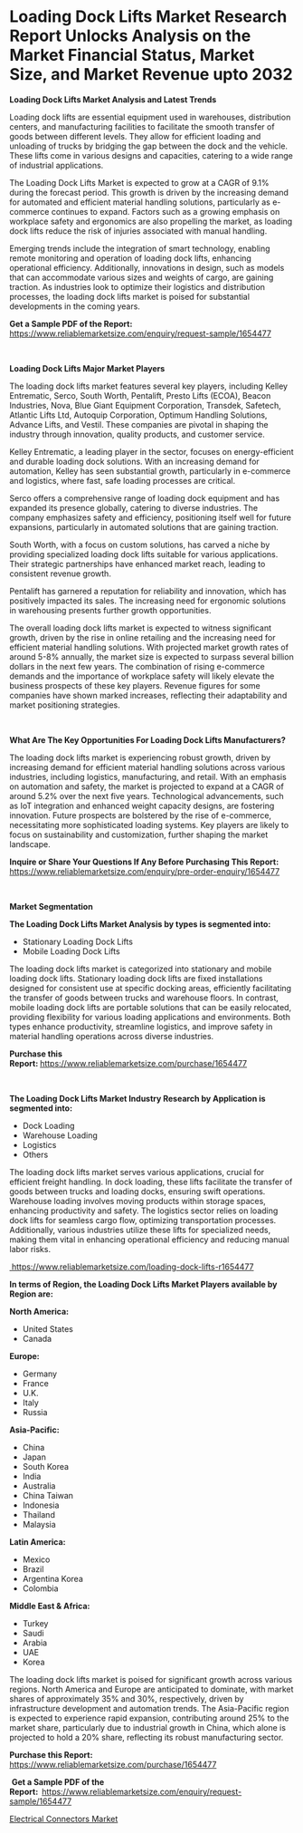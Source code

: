 <p><h1>Loading Dock Lifts Market Research Report Unlocks Analysis on the Market Financial Status, Market Size, and Market Revenue upto 2032</h1></p><p><strong>Loading Dock Lifts Market Analysis and Latest Trends</strong></p>
<p><p>Loading dock lifts are essential equipment used in warehouses, distribution centers, and manufacturing facilities to facilitate the smooth transfer of goods between different levels. They allow for efficient loading and unloading of trucks by bridging the gap between the dock and the vehicle. These lifts come in various designs and capacities, catering to a wide range of industrial applications.</p><p>The Loading Dock Lifts Market is expected to grow at a CAGR of 9.1% during the forecast period. This growth is driven by the increasing demand for automated and efficient material handling solutions, particularly as e-commerce continues to expand. Factors such as a growing emphasis on workplace safety and ergonomics are also propelling the market, as loading dock lifts reduce the risk of injuries associated with manual handling. </p><p>Emerging trends include the integration of smart technology, enabling remote monitoring and operation of loading dock lifts, enhancing operational efficiency. Additionally, innovations in design, such as models that can accommodate various sizes and weights of cargo, are gaining traction. As industries look to optimize their logistics and distribution processes, the loading dock lifts market is poised for substantial developments in the coming years.</p></p>
<p><strong>Get a Sample PDF of the Report:&nbsp;</strong> <a href="https://www.reliablemarketsize.com/enquiry/request-sample/1654477?utm_campaign=3564&utm_medium=2&utm_source=Github&utm_content=ia&utm_term=11042025&utm_id=loading-dock-lifts">https://www.reliablemarketsize.com/enquiry/request-sample/1654477</a></p>
<p>&nbsp;</p>
<p><strong>Loading Dock Lifts Major Market Players</strong></p>
<p><p>The loading dock lifts market features several key players, including Kelley Entrematic, Serco, South Worth, Pentalift, Presto Lifts (ECOA), Beacon Industries, Nova, Blue Giant Equipment Corporation, Transdek, Safetech, Atlantic Lifts Ltd, Autoquip Corporation, Optimum Handling Solutions, Advance Lifts, and Vestil. These companies are pivotal in shaping the industry through innovation, quality products, and customer service.</p><p>Kelley Entrematic, a leading player in the sector, focuses on energy-efficient and durable loading dock solutions. With an increasing demand for automation, Kelley has seen substantial growth, particularly in e-commerce and logistics, where fast, safe loading processes are critical.</p><p>Serco offers a comprehensive range of loading dock equipment and has expanded its presence globally, catering to diverse industries. The company emphasizes safety and efficiency, positioning itself well for future expansions, particularly in automated solutions that are gaining traction.</p><p>South Worth, with a focus on custom solutions, has carved a niche by providing specialized loading dock lifts suitable for various applications. Their strategic partnerships have enhanced market reach, leading to consistent revenue growth.</p><p>Pentalift has garnered a reputation for reliability and innovation, which has positively impacted its sales. The increasing need for ergonomic solutions in warehousing presents further growth opportunities.</p><p>The overall loading dock lifts market is expected to witness significant growth, driven by the rise in online retailing and the increasing need for efficient material handling solutions. With projected market growth rates of around 5-8% annually, the market size is expected to surpass several billion dollars in the next few years. The combination of rising e-commerce demands and the importance of workplace safety will likely elevate the business prospects of these key players. Revenue figures for some companies have shown marked increases, reflecting their adaptability and market positioning strategies.</p></p>
<p>&nbsp;</p>
<p><strong>What Are The Key Opportunities For Loading Dock Lifts Manufacturers?</strong></p>
<p><p>The loading dock lifts market is experiencing robust growth, driven by increasing demand for efficient material handling solutions across various industries, including logistics, manufacturing, and retail. With an emphasis on automation and safety, the market is projected to expand at a CAGR of around 5.2% over the next five years. Technological advancements, such as IoT integration and enhanced weight capacity designs, are fostering innovation. Future prospects are bolstered by the rise of e-commerce, necessitating more sophisticated loading systems. Key players are likely to focus on sustainability and customization, further shaping the market landscape.</p></p>
<p><strong>Inquire or Share Your Questions If Any Before Purchasing This Report:</strong> <a href="https://www.reliablemarketsize.com/enquiry/pre-order-enquiry/1654477?utm_campaign=3564&utm_medium=2&utm_source=Github&utm_content=ia&utm_term=11042025&utm_id=loading-dock-lifts">https://www.reliablemarketsize.com/enquiry/pre-order-enquiry/1654477</a></p>
<p>&nbsp;</p>
<p><strong>Market Segmentation</strong></p>
<p><strong>The Loading Dock Lifts Market Analysis by types is segmented into:</strong></p>
<p><ul><li>Stationary Loading Dock Lifts</li><li>Mobile Loading Dock Lifts</li></ul></p>
<p><p>The loading dock lifts market is categorized into stationary and mobile loading dock lifts. Stationary loading dock lifts are fixed installations designed for consistent use at specific docking areas, efficiently facilitating the transfer of goods between trucks and warehouse floors. In contrast, mobile loading dock lifts are portable solutions that can be easily relocated, providing flexibility for various loading applications and environments. Both types enhance productivity, streamline logistics, and improve safety in material handling operations across diverse industries.</p></p>
<p><strong>Purchase this Report:&nbsp;</strong><a href="https://www.reliablemarketsize.com/purchase/1654477?utm_campaign=3564&utm_medium=2&utm_source=Github&utm_content=ia&utm_term=11042025&utm_id=loading-dock-lifts">https://www.reliablemarketsize.com/purchase/1654477</a></p>
<p>&nbsp;</p>
<p><strong>The Loading Dock Lifts Market Industry Research by Application is segmented into:</strong></p>
<p><ul><li>Dock Loading</li><li>Warehouse Loading</li><li>Logistics</li><li>Others</li></ul></p>
<p><p>The loading dock lifts market serves various applications, crucial for efficient freight handling. In dock loading, these lifts facilitate the transfer of goods between trucks and loading docks, ensuring swift operations. Warehouse loading involves moving products within storage spaces, enhancing productivity and safety. The logistics sector relies on loading dock lifts for seamless cargo flow, optimizing transportation processes. Additionally, various industries utilize these lifts for specialized needs, making them vital in enhancing operational efficiency and reducing manual labor risks.</p></p>
<p><a href="https://www.reliablemarketsize.com/loading-dock-lifts-r1654477?utm_campaign=3564&utm_medium=2&utm_source=Github&utm_content=ia&utm_term=11042025&utm_id=loading-dock-lifts">&nbsp;https://www.reliablemarketsize.com/loading-dock-lifts-r1654477</a></p>
<p><strong>In terms of Region, the Loading Dock Lifts Market Players available by Region are:</strong></p>
<p>
    <p> <strong> North America: </strong>
        <ul>
            <li>United States</li>
            <li>Canada</li>
        </ul>
        </p> 
    <p> <strong> Europe: </strong>
        <ul>
            <li>Germany</li>
            <li>France</li>
            <li>U.K.</li>
            <li>Italy</li>
            <li>Russia</li>
        </ul>
        </p> 
    <p> <strong> Asia-Pacific: </strong>
        <ul>
            <li>China</li>
            <li>Japan</li>
            <li>South Korea</li>
            <li>India</li>
            <li>Australia</li>
            <li>China Taiwan</li>
            <li>Indonesia</li>
            <li>Thailand</li>
            <li>Malaysia</li>
        </ul>
        </p> 
    <p> <strong> Latin America: </strong>
        <ul>
            <li>Mexico</li>
            <li>Brazil</li>
            <li>Argentina Korea</li>
            <li>Colombia</li>
        </ul>
        </p> 
    <p> <strong> Middle East & Africa: </strong>
        <ul>
            <li>Turkey</li>
            <li>Saudi</li>
            <li>Arabia</li>
            <li>UAE</li>
            <li>Korea</li>
        </ul>
    </p>
    </p>
<p><p>The loading dock lifts market is poised for significant growth across various regions. North America and Europe are anticipated to dominate, with market shares of approximately 35% and 30%, respectively, driven by infrastructure development and automation trends. The Asia-Pacific region is expected to experience rapid expansion, contributing around 25% to the market share, particularly due to industrial growth in China, which alone is projected to hold a 20% share, reflecting its robust manufacturing sector.</p></p>
<p><strong>Purchase this Report: </strong><a href="https://www.reliablemarketsize.com/purchase/1654477?utm_campaign=3564&utm_medium=2&utm_source=Github&utm_content=ia&utm_term=11042025&utm_id=loading-dock-lifts">https://www.reliablemarketsize.com/purchase/1654477</a></p>
<p>&nbsp;<strong>Get a Sample PDF of the Report:&nbsp;&nbsp;</strong><a href="https://www.reliablemarketsize.com/enquiry/request-sample/1654477?utm_campaign=3564&utm_medium=2&utm_source=Github&utm_content=ia&utm_term=11042025&utm_id=loading-dock-lifts">https://www.reliablemarketsize.com/enquiry/request-sample/1654477</a></p>
<p><strong></strong></p>
<p><p><a href="https://github.com/reahmmunises/Market-Research-Report-List-1/blob/main/electrical-connectors-market.md?utm_campaign=3564&utm_medium=2&utm_source=Github&utm_content=ia&utm_term=11042025&utm_id=loading-dock-lifts">Electrical Connectors Market</a></p></p>